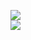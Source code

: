 [![](https://img.shields.io/badge/Made%20With-Github%20Spray-lightgrey.svg?style=for-the-badge&logo=github)](https://github.com/Annihil/github-spray#6086)  
[![](https://i.imgur.com/2DrTn0Z.gif)](https://github.com/Annihil/github-spray)
